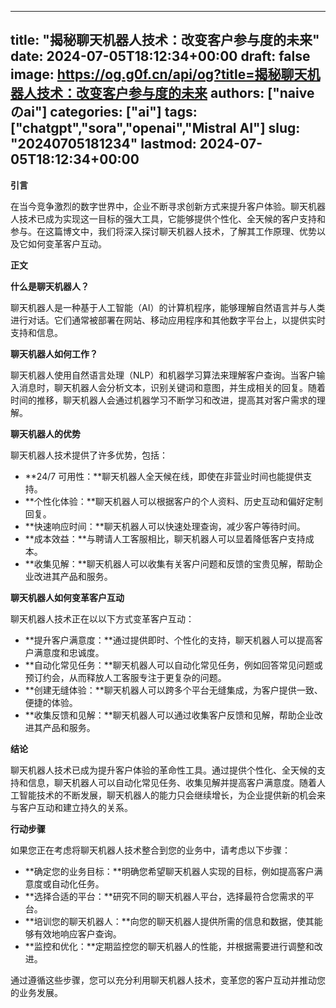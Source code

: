 
---
title: "揭秘聊天机器人技术：改变客户参与度的未来"
date: 2024-07-05T18:12:34+00:00
draft: false
image: https://og.g0f.cn/api/og?title=揭秘聊天机器人技术：改变客户参与度的未来
authors: ["naiveのai"]
categories: ["ai"]
tags: ["chatgpt","sora","openai","Mistral AI"]
slug: "20240705181234"
lastmod: 2024-07-05T18:12:34+00:00
---
**引言**

在当今竞争激烈的数字世界中，企业不断寻求创新方式来提升客户体验。聊天机器人技术已成为实现这一目标的强大工具，它能够提供个性化、全天候的客户支持和参与。在这篇博文中，我们将深入探讨聊天机器人技术，了解其工作原理、优势以及它如何变革客户互动。

**正文**

**什么是聊天机器人？**

聊天机器人是一种基于人工智能（AI）的计算机程序，能够理解自然语言并与人类进行对话。它们通常被部署在网站、移动应用程序和其他数字平台上，以提供实时支持和信息。

**聊天机器人如何工作？**

聊天机器人使用自然语言处理（NLP）和机器学习算法来理解客户查询。当客户输入消息时，聊天机器人会分析文本，识别关键词和意图，并生成相关的回复。随着时间的推移，聊天机器人会通过机器学习不断学习和改进，提高其对客户需求的理解。

**聊天机器人的优势**

聊天机器人技术提供了许多优势，包括：

* **24/7 可用性：**聊天机器人全天候在线，即使在非营业时间也能提供支持。
* **个性化体验：**聊天机器人可以根据客户的个人资料、历史互动和偏好定制回复。
* **快速响应时间：**聊天机器人可以快速处理查询，减少客户等待时间。
* **成本效益：**与聘请人工客服相比，聊天机器人可以显着降低客户支持成本。
* **收集见解：**聊天机器人可以收集有关客户问题和反馈的宝贵见解，帮助企业改进其产品和服务。

**聊天机器人如何变革客户互动**

聊天机器人技术正在以以下方式变革客户互动：

* **提升客户满意度：**通过提供即时、个性化的支持，聊天机器人可以提高客户满意度和忠诚度。
* **自动化常见任务：**聊天机器人可以自动化常见任务，例如回答常见问题或预订约会，从而释放人工客服专注于更复杂的问题。
* **创建无缝体验：**聊天机器人可以跨多个平台无缝集成，为客户提供一致、便捷的体验。
* **收集反馈和见解：**聊天机器人可以通过收集客户反馈和见解，帮助企业改进其产品和服务。

**结论**

聊天机器人技术已成为提升客户体验的革命性工具。通过提供个性化、全天候的支持和信息，聊天机器人可以自动化常见任务、收集见解并提高客户满意度。随着人工智能技术的不断发展，聊天机器人的能力只会继续增长，为企业提供新的机会来与客户互动和建立持久的关系。

**行动步骤**

如果您正在考虑将聊天机器人技术整合到您的业务中，请考虑以下步骤：

* **确定您的业务目标：**明确您希望聊天机器人实现的目标，例如提高客户满意度或自动化任务。
* **选择合适的平台：**研究不同的聊天机器人平台，选择最符合您需求的平台。
* **培训您的聊天机器人：**向您的聊天机器人提供所需的信息和数据，使其能够有效地响应客户查询。
* **监控和优化：**定期监控您的聊天机器人的性能，并根据需要进行调整和改进。

通过遵循这些步骤，您可以充分利用聊天机器人技术，变革您的客户互动并推动您的业务发展。